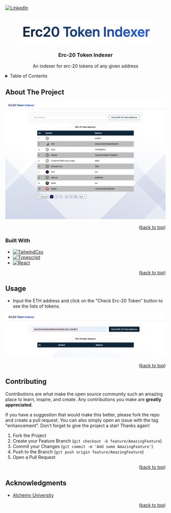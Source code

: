 <!-- Improved compatibility of back to top link: See: https://github.com/othneildrew/Best-README-Template/pull/73 -->
<a name="readme-top"></a>
<!--
*** Thanks for checking out the Best-README-Template. If you have a suggestion
*** that would make this better, please fork the repo and create a pull request
*** or simply open an issue with the tag "enhancement".
*** Don't forget to give the project a star!
*** Thanks again! Now go create something AMAZING! :D
-->



<!-- PROJECT SHIELDS -->
<!--
*** I'm using markdown "reference style" links for readability.
*** Reference links are enclosed in brackets [ ] instead of parentheses ( ).
*** See the bottom of this document for the declaration of the reference variables
*** for contributors-url, forks-url, etc. This is an optional, concise syntax you may use.
*** https://www.markdownguide.org/basic-syntax/#reference-style-links
-->

[![LinkedIn][linkedin-shield]][linkedin-url]



<!-- PROJECT LOGO -->
<br />
<div align="center">
  <a href="https://github.com/github_username/ejim11">
    <img src="/src/assets/logo.png" alt="Logo">
  </a>

<h3 align="center">Erc-20 Token Indexer</h3>

  <p align="center">
   An indexer for erc-20 tokens of any given address
</div>



<!-- TABLE OF CONTENTS -->
<details>
  <summary>Table of Contents</summary>
  <ol>
    <li>
      <a href="#about-the-project">About The Project</a>
      <ul>
        <li><a href="#built-with">Built With</a></li>
      </ul>
    </li>
    <li><a href="#usage">Usage</a></li>
    <li><a href="#contributing">Contributing</a></li>
    <li><a href="#contact">Contact</a></li>
    <li><a href="#acknowledgments">Acknowledgments</a></li>
  </ol>
</details>



<!-- ABOUT THE PROJECT -->
## About The Project

[![Product Name Screen Shot][product-screenshot]](https://erc-20-token-indexer-ev14.vercel.app/)

<p align="right">(<a href="#readme-top">back to top</a>)</p>



### Built With

* [![TailwindCss][TailwindCss]][TailwindCss-url]
* [![Typescript][Typescript]][Typescript-url]
* [![React][React.js]][React-url]


<p align="right">(<a href="#readme-top">back to top</a>)</p>



<!-- USAGE EXAMPLES -->
## Usage
- Input the ETH address and click on the "Check Erc-20 Token" button to see the lists of tokens.

[![Usage][usage]](./src/assets/usage.png)


<p align="right">(<a href="#readme-top">back to top</a>)</p>



<!-- CONTRIBUTING -->
## Contributing

Contributions are what make the open source community such an amazing place to learn, inspire, and create. Any contributions you make are **greatly appreciated**.

If you have a suggestion that would make this better, please fork the repo and create a pull request. You can also simply open an issue with the tag "enhancement".
Don't forget to give the project a star! Thanks again!

1. Fork the Project
2. Create your Feature Branch (`git checkout -b feature/AmazingFeature`)
3. Commit your Changes (`git commit -m 'Add some AmazingFeature'`)
4. Push to the Branch (`git push origin feature/AmazingFeature`)
5. Open a Pull Request

<p align="right">(<a href="#readme-top">back to top</a>)</p>




<!-- ACKNOWLEDGMENTS -->
## Acknowledgments

* [Alchemy University](https://university.alchemy.com)


<p align="right">(<a href="#readme-top">back to top</a>)</p>



<!-- MARKDOWN LINKS & IMAGES -->
<!-- https://www.markdownguide.org/basic-syntax/#reference-style-links -->

[linkedin-shield]: https://img.shields.io/badge/-LinkedIn-black.svg?style=for-the-badge&logo=linkedin&colorB=555
[linkedin-url]: https://linkedin.com/in/favour-ejim-a29967238
[product-screenshot]: ./src/assets/screenshot.png
[usage]: ./src/assets/usage.png
[React.js]: https://img.shields.io/badge/React-20232A?style=for-the-badge&logo=react&logoColor=61DAFB
[React-url]: https://reactjs.org/
[Typescript]: https://img.shields.io/badge/Typescript-35495E?style=for-the-badge&logo=typescript&logoColor=4FC08D
[Typescript-url]:https://www.typescriptlang.org/
[TailwindCss]: https://img.shields.io/badge/Tailwindcss-DD0031?style=for-the-badge&logo=tailwindcss&logoColor=white
[TailwindCss-url]: https://tailwindcss.com/

